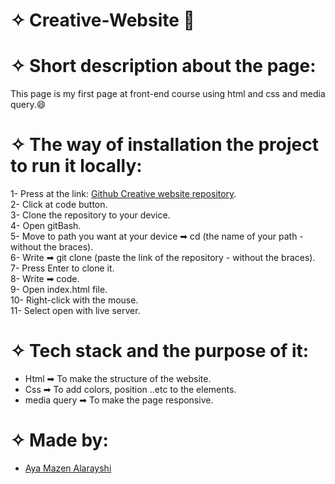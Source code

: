 # ✧ Creative-Website 🤩
# ✧ Short description about the page:
This page is my first page at front-end course using html and css and media query.😄<br>

# ✧ The way of installation the project to run it locally:

1- Press at the link: [Github Creative website repository](https://github.com/Aya74/Creative-Website).<br>
2- Click at code button.<br>
3- Clone the repository to your device.<br>
4- Open gitBash.<br>
5- Move to path you want at your device ➡ cd (the name of your path - without the braces).<br>
6- Write ➡ git clone (paste the link of the repository - without the braces).<br>
7- Press Enter to clone it.<br>
8- Write ➡ code.<br>
9- Open index.html file.<br>
10- Right-click with the mouse.<br>
11- Select open with live server.<br>

# ✧ Tech stack and the purpose of it:
* Html ➡ To make the structure of the website.<br>
* Css ➡ To add colors, position ..etc to the elements.<br>
* media query ➡ To make the page responsive.<br>

# ✧ Made by:
- [Aya Mazen Alarayshi](https://github.com/Aya74)

